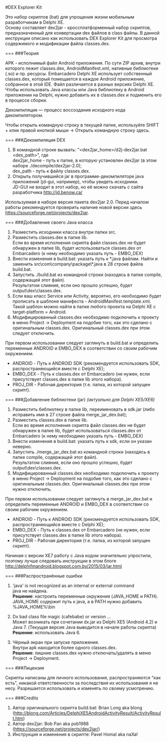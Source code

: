 #DEX Explorer Kit

Это набор скриптов (bat) для упрощения жизни мобильным разработчикам в Delphi XE.  
Основу составляет dex2jar - кроссплатформенный набор скриптов, предназначенный для конвертации dex файлов в class файлы. В данной инструкции описано как использовать DEX Explorer Kit для просмотра содержимого и модификации файла classes.dex.

===
###Теория

APK - исполнимый файл Android приложения. По сути ZIP архив, внутри которого лежит classes.dex, AndroidManifest.xml, нативные библиотеки (.so) и пр. ресурсы. Embarcadero Delphi XE использует собственный classes.dex, который помещается в каждое Android приложение, собранное в этой IDE. Файл различается в разных версиях Delphi XE. Чтобы использовать Java классы или Java библиотеку в Android приложении на Delphi, нужно добавить их в classes.dex и подменить его в процессе сборки.

Декомпиляция — процесс воссоздания исходного кода декомпилятором.

Чтобы открыть командную строку в текущей папке, используйте SHIFT + клик правой кнопкой мыши -> Открыть командную строку здесь.

===
###Декомпиляция DEX

1. В командной строке вызвать: "\<dex2jar_home\>/d2j-dex2jar.bat \<dex_path\>", где  
	dex2jar_home - путь к папке, в которую установлен dex2jar (в этом наборе ./decompile/dex2jar-2.0);  
	dex_path     - путь к файлу classes.dex.
2. Открыть получившийся jar в программе-декомпиляторе java приложений (jd-gui, например), чтобы увидеть исходники.  
	JD-GUI не входит в этот набор, но её можно скачать с сайта разработчика http://jd.benow.ca/

Используемая в наборе версия пакета dex2jar 2.0. Перед началом работы рекомендуется проверить наличие новой версии здесь https://sourceforge.net/projects/dex2jar.

===
###Добавление своего Java класса

1. Разместить исходники класса внутри папки src.
2. Разместить classes.dex в папке lib.  
	Если во время исполнения скрипта файл classes.dex не будет обнаружен в папке lib, будет использоваться classes.dex от Embarcadero (к нему необходимо указать путь - EMBO_DEX)
3. Внести изменения в build.bat: указать путь к \*.java файлам. Найти и заменить src\com\company\package\\\*.java в 28 строке файла build.bat.
4. Запустить ./build.bat из командной строки (находясь в папке compile, содержащей этот файл).  
	Результатом слияния, если оно прошло успешно, будет output\dex\classes.dex.
5. Если ваш класс Service или Activity, вероятно, его необходимо будет прописать в шаблоне манифеста - AndroidManifest.template.xml. Такой шаблон можно найти в папке любого проекта на Delphi XE с target-platform = Android.
6. Модифицированный classes.dex необходимо подключить к проекту в меню Project -> Deployment на подобие того, как это сделано с оригинальным classes.dex. Оригинальный classes.dex при этом следует отключить.

При первом использовании следует заглянуть в build.bat и определить переменные ANDROID и EMBO_DEX в соответствии со своим рабочим окружением.  
* ANDROID - Путь к ANDROID SDK (рекомендуется использовать SDK, распространяющийся вместе с Delphi XE);
* EMBO_DEX - Путь к classes.dex от Embarcadero (не нужен, если присутствует classes.dex в папке lib этого набора).
* PROJ_DIR - Рабочая директория (т.е. папка, из которой запущен скрипт).

===
###Добавление библиотеки (jar)
*(актуально для Delphi XE5/XE6)*

1. Разместить библиотеку в папке lib, переименовать в sdk.jar (либо исправить имя в 27 строке файла merge_jar_dex.bat);
2. Разместить classes.dex в папке lib.  
	Если во время исполнения скрипта файл classes.dex не будет обнаружен в папке lib, будет использоваться classes.dex от Embarcadero (к нему необходимо указать путь - EMBO_DEX)
3. Внести изменения в build.bat: указать путь к sdk, если он указан неверно.
4. Запустить ./merge_jar_dex.bat из командной строки (находясь в папке compile, содержащей этот файл).  
	Результатом слияния, если оно прошло успешно, будет output\dex\classes.dex.
5. Модифицированный classes.dex необходимо подключить к проекту в меню Project -> Deployment на подобие того, как это сделано с оригинальным classes.dex. Оригинальный classes.dex при этом нужно отключить.

При первом использовании следует заглянуть в merge_jar_dex.bat и определить переменные ANDROID и EMBO_DEX в соответствии со своим рабочим окружением.  
* ANDROID - Путь к ANDROID SDK (рекомендуется использовать SDK, распространяющийся вместе с Delphi XE);
* EMBO_DEX - Путь к classes.dex от Embarcadero (не нужен, если присутствует classes.dex в папке lib этого набора).
* PROJ_DIR - Рабочая директория (т.е. папка, из которой запущен скрипт).

Начиная с версии XE7 работу с Java кодом значительно упростили, поэтому лучше следовать инструкции в этом блоге http://delphifmandroid.blogspot.com.by/2015/03/jar.html

===
###Распространённые ошибки

1. 'java' is not recognized as an internal or external command  
	java не найдена.  
	**Решение**: настроить переменные окружения (JAVA_HOME и PATH). JAVA_HOME содержит путь к java, а в PATH нужно добавить %JAVA_HOME%\bin

2. Dx bad class file magic (cafebabe) or version ...  
	Может возникать при сочетании dx.jar из Delphi XE5 (Android 4.2) и Java 7. (Текущая версия Java выводится в начале работы скрипта)  
	**Решение**: использовать Java 6.

3. Чёрный экран при запуске приложения.  
	Внутри apk находится более одного classes.dex.  
	**Решение**: лишние classes.dex нужно отключать/удалять в меню Project -> Deployment.

===
###Лицензия

Скрипты написаны для личного использования, распространяются "как есть", никакой ответственности за последствия их использования я не несу. Разрешается использовать и изменять по своему усмотрению.

===
###Credits

1. Автор оригинального скрипта build.bat: Brian Long aka blong (http://blong.com/Articles/DelphiXE5AndroidActivityResult/ActivityResult.htm)
2. Автор dex2jar: Bob Pan aka pxb1988 (https://sourceforge.net/projects/dex2jar/) 
3. Инструкция и изменения в скрипте: Pavel Homal aka naXa!
